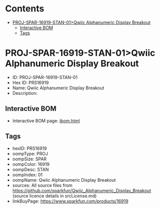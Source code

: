 



Contents
========

* [PROJ-SPAR-16919-STAN-01>Qwiic Alphanumeric Display Breakout](#proj-spar-16919-stan-01qwiic-alphanumeric-display-breakout)
	* [Interactive BOM](#interactive-bom)
	* [Tags](#tags)

# PROJ-SPAR-16919-STAN-01>Qwiic Alphanumeric Display Breakout

- ID: PROJ-SPAR-16919-STAN-01
- Hex ID: PRS16919
- Name: Qwiic Alphanumeric Display Breakout
- Description: 

## Interactive BOM

- Interactive BOM page: [ibom.html](kicad/bom/ibom.html)

## Tags

- hexID: PRS16919
- oompType: PROJ
- oompSize: SPAR
- oompColor: 16919
- oompDesc: STAN
- oompIndex: 01
- oompName: Qwiic Alphanumeric Display Breakout
- sources: All source files from https://github.com/sparkfun/Qwiic_Alphanumeric_Display_Breakout (source licence details in srcLicense.md)
- linkBuyPage: https://www.sparkfun.com/products/16919

